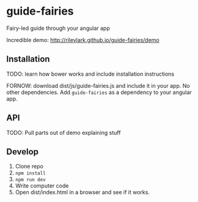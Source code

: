 guide-fairies
=============

Fairy-led guide through your angular app

Incredible demo: http://rileylark.github.io/guide-fairies/demo


## Installation

TODO: learn how bower works and include installation instructions

FORNOW: download dist/js/guide-fairies.js and include it in your app. No other dependencies. Add `guide-fairies` as a dependency to your angular app.

## API

TODO: Pull parts out of demo explaining stuff

## Develop

1. Clone repo
1. `npm install`
1. `npm run dev`
1. Write computer code
1. Open dist/index.html in a browser and see if it works.
